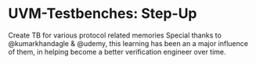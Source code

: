 # UVM-Testbenches: Step-Up
Create TB for various protocol related memories
Special thanks to @kumarkhandagle & @udemy, this learning has been an a major influence of them, in helping become a better verification engineer over time.
